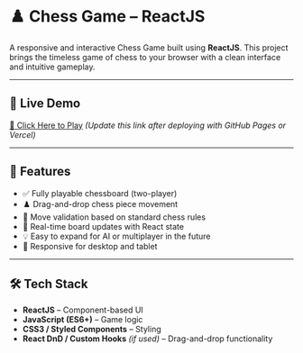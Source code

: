 # ♟️ Chess Game – ReactJS

A responsive and interactive Chess Game built using **ReactJS**. This project brings the timeless game of chess to your browser with a clean interface and intuitive gameplay.

---

## 🚀 Live Demo
[🔗 Click Here to Play](https://saketbagdi.github.io/chess-game/) *(Update this link after deploying with GitHub Pages or Vercel)*

---

## 🎯 Features

- ✅ Fully playable chessboard (two-player)
- ♟️ Drag-and-drop chess piece movement
- 📏 Move validation based on standard chess rules
- 🔄 Real-time board updates with React state
- 💡 Easy to expand for AI or multiplayer in the future
- 📱 Responsive for desktop and tablet

---

## 🛠️ Tech Stack

- **ReactJS** – Component-based UI  
- **JavaScript (ES6+)** – Game logic  
- **CSS3 / Styled Components** – Styling  
- **React DnD / Custom Hooks** *(if used)* – Drag-and-drop functionality
